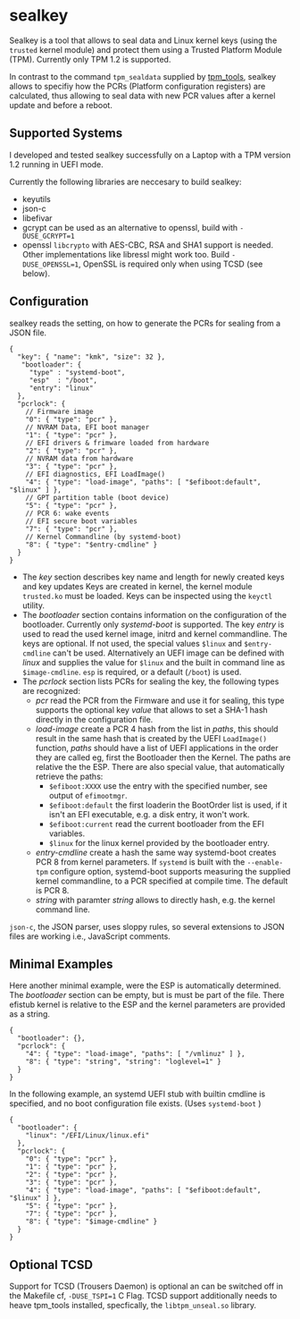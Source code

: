 sealkey
=======

Sealkey is a tool that allows to seal data and Linux kernel keys (using the `trusted` kernel module)
and protect them using a Trusted Platform Module (TPM). Currently only TPM 1.2 is supported.

In contrast to the command `tpm_sealdata` supplied by [tpm_tools][1], sealkey allows to specifiy how the
PCRs (Platform configuration registers) are calculated, thus allowing to seal data with new PCR values
after a kernel update and before a reboot.

Supported Systems
-----------------

I developed and tested sealkey successfully on a Laptop with a TPM version 1.2 running in UEFI mode.

Currently the following libraries are neccesary to build sealkey:
 - keyutils
 - json-c
 - libefivar
 - gcrypt can be used as an alternative to openssl, build with `-DUSE_GCRYPT=1`
 - openssl
   `libcrypto` with AES-CBC, RSA and SHA1 support is needed. Other implementations like libressl might work too.
   Build `-DUSE_OPENSSL=1`, OpenSSL is required only when using TCSD (see below).

Configuration
-------------

sealkey reads the setting, on how to generate the PCRs for sealing from a JSON file.

~~~~~~~~~~~~~{.json}
{
  "key": { "name": "kmk", "size": 32 },
   "bootloader": {
     "type" : "systemd-boot",
     "esp"  : "/boot",
     "entry": "linux"
  },
  "pcrlock": {
    // Firmware image
    "0": { "type": "pcr" },
    // NVRAM Data, EFI boot manager
    "1": { "type": "pcr" },
    // EFI drivers & frimware loaded from hardware
    "2": { "type": "pcr" },
    // NVRAM data from hardware
    "3": { "type": "pcr" },
    // EFI diagnostics, EFI LoadImage()
    "4": { "type": "load-image", "paths": [ "$efiboot:default", "$linux" ] },
    // GPT partition table (boot device)
    "5": { "type": "pcr" },
    // PCR 6: wake events
    // EFI secure boot variables
    "7": { "type": "pcr" },
    // Kernel Commandline (by systemd-boot)
    "8": { "type": "$entry-cmdline" }
  }
}
~~~~~~~~~~~~~

 - The *key* section describes key name and length for newly created keys and key updates
   Keys are created in kernel, the kernel module `trusted.ko` must be loaded. Keys can be
   inspected using the `keyctl` utility.
 - The *bootloader* section contains information on the configuration of the bootloader.
   Currently only *systemd-boot* is supported. The key *entry* is used
   to read the used kernel image, initrd and kernel commandline. The keys are optional. If
   not used, the special values `$linux` and `$entry-cmdline` can't be used. Alternatively an
   UEFI image can be defined with *linux* and supplies the value for `$linux` and the built in
   command line as `$image-cmdline`.
   `esp` is required, or a default (`/boot`) is used.
 - The *pcrlock* section lists PCRs for sealing the key, the following types are recognized:
   - *pcr* read the PCR from the Firmware and use it for sealing, this type supports the optional
     key *value* that allows to set a SHA-1 hash directly in the configuration file.
   - *load-image* create a PCR 4 hash from the list in *paths*, this should result in the same
     hash that is created by the UEFI `LoadImage()` function, *paths* should have a list of
     UEFI applications in the order they are called eg, first the Bootloader then the Kernel.
     The paths are relative the the ESP. There are also special value, that automatically
     retrieve the paths:
     - `$efiboot:XXXX` use the entry with the specified number, see output of `efimootmgr`.
     - `$efiboot:default` the first loaderin the BootOrder list is used, if it isn't an EFI executable, e.g.
       a disk entry, it won't work.
     - `$efiboot:current` read the current bootloader from the EFI variables.
     - `$linux` for the linux kernel provided by the bootloader entry.
   - *entry-cmdline* create a hash the same way systemd-boot creates PCR 8 from kernel parameters.
     If `systemd` is built with the `--enable-tpm` configure option, systemd-boot supports measuring
     the supplied kernel commandline, to a PCR specified at compile time. The default is PCR 8.
   - *string* with paramter *string* allows to directly hash, e.g. the kernel command line.

`json-c`, the JSON parser, uses sloppy rules, so several extensions to JSON files are working i.e.,
JavaScript comments.

Minimal Examples
---------------
Here another minimal example, were the ESP is automatically determined. The *bootloader* section
can be empty, but is must be part of the file. There efistub kernel is relative to the ESP and
the kernel parameters are provided as a string.
~~~~~~~~~~~~~{.json}
{
  "bootloader": {},
  "pcrlock": {
    "4": { "type": "load-image", "paths": [ "/vmlinuz" ] },
    "8": { "type": "string", "string": "loglevel=1" }
  }
}
~~~~~~~~~~~~~

In the following example, an systemd UEFI stub with builtin cmdline is specified, and no boot configuration file exists. (Uses `systemd-boot` )
~~~~~~~~~~~~~{.json}
{
  "bootloader": {
    "linux": "/EFI/Linux/linux.efi"
  },
  "pcrlock": {
    "0": { "type": "pcr" },
    "1": { "type": "pcr" },
    "2": { "type": "pcr" },
    "3": { "type": "pcr" },
    "4": { "type": "load-image", "paths": [ "$efiboot:default", "$linux" ] },
    "5": { "type": "pcr" },
    "7": { "type": "pcr" },
    "8": { "type": "$image-cmdline" }
  }
}
~~~~~~~~~~~~~



Optional TCSD
-------------

Support for TCSD (Trousers Daemon) is optional an can be switched off in the Makefile cf, `-DUSE_TSPI=1` C Flag.
TCSD support additionally needs to heave tpm_tools installed, specfically, the `libtpm_unseal.so` library.

[1]: https://sourceforge.net/projects/trousers/
